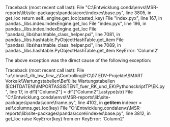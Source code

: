 Traceback (most recent call last):
  File "C:\Entwicklung\.conda\envs\MSR-reports\lib\site-packages\pandas\core\indexes\base.py", line 3805, in get_loc
    return self._engine.get_loc(casted_key)
  File "index.pyx", line 167, in pandas._libs.index.IndexEngine.get_loc
  File "index.pyx", line 196, in pandas._libs.index.IndexEngine.get_loc
  File "pandas\\_libs\\hashtable_class_helper.pxi", line 7081, in pandas._libs.hashtable.PyObjectHashTable.get_item
  File "pandas\\_libs\\hashtable_class_helper.pxi", line 7089, in pandas._libs.hashtable.PyObjectHashTable.get_item
KeyError: 'Column2'

The above exception was the direct cause of the following exception:

Traceback (most recent call last):
  File "u:\rlbnas1_rlb_bw_firw_z\Controlling\FC\07 EDV-Projekte\SMART Vorkalk\Wartungstabellen\Befüllte Wartungstabellen (ECHTDATEN)\IMPORTASSISTENT_fuer_RK_und_EK\PythonsckriptTP\EK.py", line 17, in <module>
    df1["Column2"] = df1["Column2"].astype(str)
  File "C:\Entwicklung\.conda\envs\MSR-reports\lib\site-packages\pandas\core\frame.py", line 4102, in __getitem__
    indexer = self.columns.get_loc(key)
  File "C:\Entwicklung\.conda\envs\MSR-reports\lib\site-packages\pandas\core\indexes\base.py", line 3812, in get_loc
    raise KeyError(key) from err
KeyError: 'Column2'
